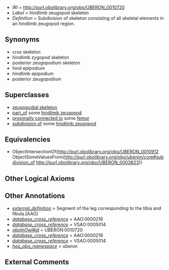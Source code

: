  * *IRI* = http://purl.obolibrary.org/obo/UBERON_0010720
 * *Label* = hindlimb zeugopod skeleton
 * *Definition* = Subdivision of skeleton consisting of all skeletal elements in an hindlimb zeugopod region.

## Synonyms

 * crus skeleton
 * hindlimb zygopod skeleton
 * posterior zeugopodium skeleton
 * hind epipodium
 * hindlimb epipodium
 * posterior zeugopodium

## Superclasses

 * [zeugopodial skeleton](../../UBERON/84/UBERON_0011584.md)
 * [part_of](../../BFO/50/BFO_0000050.md) some [hindlimb zeugopod](../../UBERON/23/UBERON_0003823.md)
 * [proximally connected to](../../core#proximally/to/core#proximally_connected_to.md) some [femur](../../UBERON/81/UBERON_0000981.md)
 * [subdivision of](../../core#subdivision/of/core#subdivision_of.md) some [hindlimb zeugopod](../../UBERON/23/UBERON_0003823.md)

## Equivalencies

 * ObjectIntersectionOf(<http://purl.obolibrary.org/obo/UBERON_0010912> ObjectSomeValuesFrom(<http://purl.obolibrary.org/obo/uberon/core#subdivision_of> <http://purl.obolibrary.org/obo/UBERON_0003823>))

## Other Logical Axioms


## Other Annotations

 * *[external_definition](../../UBPROP/01/UBPROP_0000001.md)* = Segment of the leg corresponding to the tibia and fibula.[AAO]
 * *[database_cross_reference](../../ef/oboInOwl#hasDbXref.md)* = AAO:0000216
 * *[database_cross_reference](../../ef/oboInOwl#hasDbXref.md)* = VSAO:0005014
 * *[oboInOwl#id](../../id/oboInOwl#id.md)* = UBERON:0010720
 * *[database_cross_reference](../../ef/oboInOwl#hasDbXref.md)* = AAO:0000216
 * *[database_cross_reference](../../ef/oboInOwl#hasDbXref.md)* = VSAO:0005014
 * *[has_obo_namespace](../../ce/oboInOwl#hasOBONamespace.md)* = uberon

## External Comments


